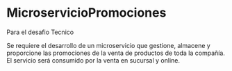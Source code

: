 # MicroservicioPromociones
Para el desafio Tecnico

Se requiere el desarrollo de un microservicio que gestione, almacene y proporcione las
promociones de la venta de productos de toda la compañía. El servicio será consumido por la
venta en sucursal y online.

